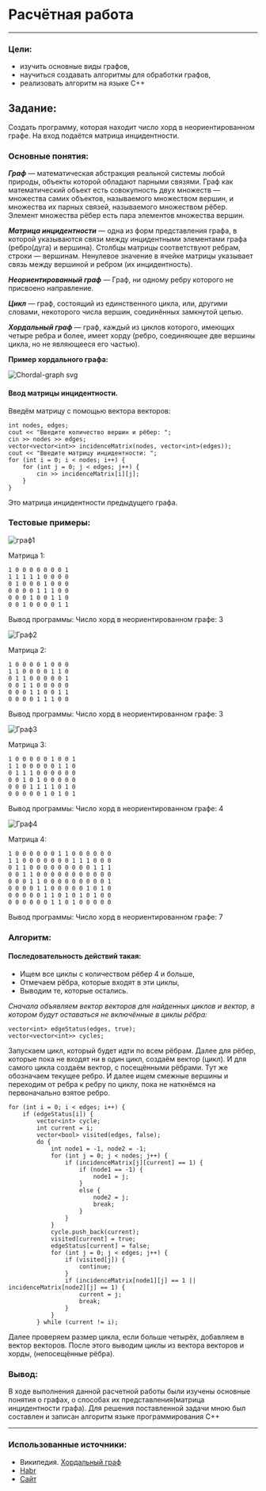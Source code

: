 # Расчётная работа

---

### Цели:
* изучить основные виды графов,
* научиться создавать алгоритмы для обработки графов,
* реализовать алгоритм на языке С++

## Задание:
Создать программу, которая находит число хорд в неориентированном графе. На вход подаётся матрица инцидентности.

### Основные понятия:
***Граф*** — математическая абстракция реальной системы любой природы, объекты которой обладают парными связями. Граф как математический объект есть совокупность двух множеств — множества самих объектов, называемого множеством вершин, и множества их парных связей, называемого множеством рёбер. Элемент множества рёбер есть пара элементов множества вершин.

***Матрица инцидентности*** — одна из форм представления графа, в которой указываются связи между инцидентными элементами графа (ребро(дуга) и вершина). Столбцы матрицы соответствуют ребрам, строки — вершинам. Ненулевое значение в ячейке матрицы указывает связь между вершиной и ребром (их инцидентность).

***Неориентированный граф*** — Граф, ни одному ребру которого не присвоено направление.

***Цикл*** — граф, состоящий из единственного цикла, или, другими словами, некоторого числа вершин, соединённых замкнутой цепью.

***Хордальный граф*** — граф, каждый из циклов которого, имеющих четыре ребра и более, имеет хорду (ребро, соединяющее две вершины цикла, но не являющееся его частью). 

**Пример хордального графа:** 

![Chordal-graph svg](https://github.com/user-attachments/assets/9ea55ef0-0183-4d9e-971c-c233072a4f28)

#### Ввод матрицы инцидентности.
Введём матрицу с помощью вектора векторов:
```
int nodes, edges;
cout << "Введите количество вершин и рёбер: ";
cin >> nodes >> edges;
vector<vector<int>> incidenceMatrix(nodes, vector<int>(edges));
cout << "Введите матрицу инцидентности: ";
for (int i = 0; i < nodes; i++) {
	for (int j = 0; j < edges; j++) {
		cin >> incidenceMatrix[i][j];
	}
}
```
Это матрица инцидентности предыдущего графа.

### Тестовые примеры:

![граф1](https://github.com/user-attachments/assets/71e5d989-bf51-458e-83b8-d7a8f4fecd17)

Матрица 1:
```
1 0 0 0 0 0 0 0 1
1 1 1 1 1 0 0 0 0
0 1 0 0 0 1 0 0 0
0 0 0 0 1 1 1 0 0
0 0 0 1 0 0 1 1 0
0 0 1 0 0 0 0 1 1
```
Вывод программы: Число хорд в неориентированном графе: 3

![Граф2](https://github.com/user-attachments/assets/81597546-85ac-4223-a715-41ed125d0c3d)

Матрица 2:
```
1 0 0 0 0 1 0 0 0
1 1 0 0 0 0 1 1 0
0 1 1 0 0 0 0 0 1
0 0 1 1 0 0 0 0 0
0 0 0 1 1 0 0 1 1
0 0 0 0 1 1 1 0 0
```
Вывод программы: Число хорд в неориентированном графе: 3

![Граф3](https://github.com/user-attachments/assets/1d75f926-d215-4aa0-b94b-f66cf2e8bf32)

Матрица 3:
```
1 0 0 0 0 0 1 0 0 1
1 1 0 0 0 0 0 1 1 0
0 1 1 1 0 0 0 0 0 0
0 0 1 0 1 0 0 0 0 0
0 0 0 1 1 1 1 0 1 0
0 0 0 0 0 1 0 1 0 1
```
Вывод программы: Число хорд в неориентированном графе: 4

![Граф4](https://github.com/user-attachments/assets/ff26be12-8b40-4f39-803b-e6531749099e)

Матрица 4:
```
1 0 0 0 0 0 0 1 1 0 0 0 0 0 0
1 1 0 0 0 0 0 0 0 1 1 1 0 0 0
0 1 1 0 0 0 0 0 0 0 0 0 1 1 1
0 0 1 1 0 0 0 0 0 0 0 0 0 0 0
0 0 0 1 1 0 0 0 0 0 0 0 0 0 1
0 0 0 0 1 1 0 0 0 0 0 1 0 1 0
0 0 0 0 0 1 1 0 1 0 1 0 1 0 0
0 0 0 0 0 0 1 1 0 1 0 0 0 0 0
```
Вывод программы: Число хорд в неориентированном графе: 7

### Алгоритм:

#### Последовательность действий такая:
* Ищем все циклы с количеством рёбер 4 и больше,
* Отмечаем рёбра, которые входят в эти циклы,
* Выводим те, которые остались.

*Сначала объявляем вектор векторов для найденных циклов и вектор, в котором будут оставаться не включённые в циклы рёбра:*
```
vector<int> edgeStatus(edges, true);
vector<vector<int>> cycles;
```
Запускаем цикл, который будет идти по всем рёбрам. Далее для рёбер, которые пока не входят ни в один цикл, создаём вектор (цикл). И для самого цикла создаём вектор, с посещёнными рёбрами. Тут же обозначаем текущее ребро. И далее ищем смежные вершины и переходим от ребра к ребру по циклу, пока не наткнёмся на первоначально взятое ребро.
```
for (int i = 0; i < edges; i++) {
	if (edgeStatus[i]) {
		vector<int> cycle;
		int current = i;
		vector<bool> visited(edges, false);
		do {
			int node1 = -1, node2 = -1;
			for (int j = 0; j < nodes; j++) {
				if (incidenceMatrix[j][current] == 1) {
					if (node1 == -1) {
						node1 = j;
					}
					else {
						node2 = j;
						break;
					}
				}
			}
			cycle.push_back(current);
			visited[current] = true;
			edgeStatus[current] = false;
			for (int j = 0; j < edges; j++) {
				if (visited[j]) {
					continue;
				}
				if (incidenceMatrix[node1][j] == 1 || incidenceMatrix[node2][j] == 1) {
					current = j;
					break;
				}
			}
		} while (current != i);
```
Далее проверяем размер цикла, если больше четырёх, добавляем в вектор векторов. После этого выводим циклы из вектора векторов и хорды, (непосещённые рёбра).
### Вывод:
В ходе выполнения данной расчетной работы были изучены основные понятия о графах, о способах их представления(матрица инцидентности графа). Для решения поставленной задачи мною был составлен и записан алгоритм языке программирования C++

---

### Использованные источники:
* Википедия. [Хордальный граф](https://ru.wikipedia.org/wiki/%D0%A5%D0%BE%D1%80%D0%B4%D0%B0%D0%BB%D1%8C%D0%BD%D1%8B%D0%B9_%D0%B3%D1%80%D0%B0%D1%84)
* [Habr](https://habr.com/ru/companies/otus/articles/568026/)
* [Сайт](https://translated.turbopages.org/proxy_u/en-ru.ru.538d906f-6754244e-1ae5a4af-74722d776562/https/www.geeksforgeeks.org/what-is-chordal-graphs/)

